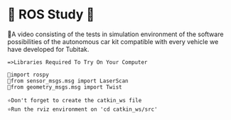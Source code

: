 # 🚀 ROS Study 🚀
🌟A video consisting of the tests in simulation environment of the software possibilities of the autonomous car kit compatible with every vehicle we have developed for Tubitak.

```
=>Libraries Required To Try On Your Computer

🚀import rospy
🚀from sensor_msgs.msg import LaserScan
🚀from geometry_msgs.msg import Twist
```

```
⭐Don't forget to create the catkin_ws file
⭐Run the rviz environment on 'cd catkin_ws/src'
```
